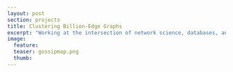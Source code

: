 ```yaml
---
layout: post
section: projects
title: Clustering Billion-Edge Graphs
excerpt: "Working at the intersection of network science, databases, and high-performance computing, we developed a series of novel parallel algorithms based on Infomap serial graph clustering algorithm.  Infomap has been shown to produce higher quality clusters in multiple third-party benchmarks; our parallel methods achieve comparable quality at massive scale through novel approximations."
image:
  feature:
  teaser: gossipmap.png
  thumb:
---
```



